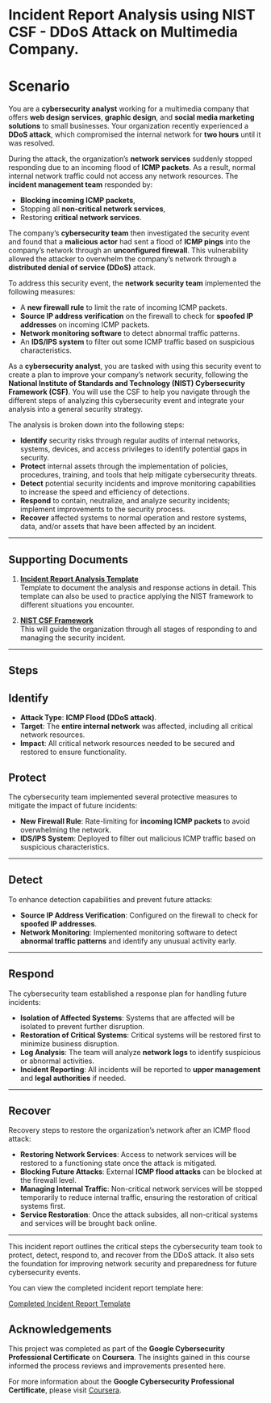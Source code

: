 # **Incident Report Analysis using NIST CSF - DDoS Attack on Multimedia Company**. 

# **Scenario**

You are a **cybersecurity analyst** working for a multimedia company that offers **web design services**, **graphic design**, and **social media marketing solutions** to small businesses. Your organization recently experienced a **DDoS attack**, which compromised the internal network for **two hours** until it was resolved.

During the attack, the organization’s **network services** suddenly stopped responding due to an incoming flood of **ICMP packets**. As a result, normal internal network traffic could not access any network resources. The **incident management team** responded by:
- **Blocking incoming ICMP packets**,
- Stopping all **non-critical network services**,
- Restoring **critical network services**.

The company’s **cybersecurity team** then investigated the security event and found that a **malicious actor** had sent a flood of **ICMP pings** into the company’s network through an **unconfigured firewall**. This vulnerability allowed the attacker to overwhelm the company’s network through a **distributed denial of service (DDoS)** attack.

To address this security event, the **network security team** implemented the following measures:
- A **new firewall rule** to limit the rate of incoming ICMP packets.
- **Source IP address verification** on the firewall to check for **spoofed IP addresses** on incoming ICMP packets.
- **Network monitoring software** to detect abnormal traffic patterns.
- An **IDS/IPS system** to filter out some ICMP traffic based on suspicious characteristics.

As a **cybersecurity analyst**, you are tasked with using this security event to create a plan to improve your company’s network security, following the **National Institute of Standards and Technology (NIST) Cybersecurity Framework (CSF)**. You will use the CSF to help you navigate through the different steps of analyzing this cybersecurity event and integrate your analysis into a general security strategy.

The analysis is broken down into the following steps:

- **Identify** security risks through regular audits of internal networks, systems, devices, and access privileges to identify potential gaps in security.
- **Protect** internal assets through the implementation of policies, procedures, training, and tools that help mitigate cybersecurity threats.
- **Detect** potential security incidents and improve monitoring capabilities to increase the speed and efficiency of detections.
- **Respond** to contain, neutralize, and analyze security incidents; implement improvements to the security process.
- **Recover** affected systems to normal operation and restore systems, data, and/or assets that have been affected by an incident.

---

## **Supporting Documents**

1. **[Incident Report Analysis Template](https://github.com/cherinejoseph/incident-response-nist-csf/blob/main/Incident-report-analysis-template.pdf)**  
    Template to document the analysis and response actions in detail. This template can also be used to practice applying the NIST framework to different situations you encounter.

   
3. **[NIST CSF Framework](https://github.com/cherinejoseph/incident-response-nist-csf/blob/main/Applying-the-NIST-CSF-.pdf)**  
   This will guide the organization through all stages of responding to and managing the security incident.



---

## Steps

## **Identify**
- **Attack Type**: **ICMP Flood (DDoS attack)**.
- **Target**: The **entire internal network** was affected, including all critical network resources.
- **Impact**: All critical network resources needed to be secured and restored to ensure functionality.

## **Protect**
The cybersecurity team implemented several protective measures to mitigate the impact of future incidents:
- **New Firewall Rule**: Rate-limiting for **incoming ICMP packets** to avoid overwhelming the network.
- **IDS/IPS System**: Deployed to filter out malicious ICMP traffic based on suspicious characteristics.

---

## **Detect**
To enhance detection capabilities and prevent future attacks:
- **Source IP Address Verification**: Configured on the firewall to check for **spoofed IP addresses**.
- **Network Monitoring**: Implemented monitoring software to detect **abnormal traffic patterns** and identify any unusual activity early.

---

## **Respond**
The cybersecurity team established a response plan for handling future incidents:
- **Isolation of Affected Systems**: Systems that are affected will be isolated to prevent further disruption.
- **Restoration of Critical Systems**: Critical systems will be restored first to minimize business disruption.
- **Log Analysis**: The team will analyze **network logs** to identify suspicious or abnormal activities.
- **Incident Reporting**: All incidents will be reported to **upper management** and **legal authorities** if needed.

---

## **Recover**
Recovery steps to restore the organization’s network after an ICMP flood attack:
- **Restoring Network Services**: Access to network services will be restored to a functioning state once the attack is mitigated.
- **Blocking Future Attacks**: External **ICMP flood attacks** can be blocked at the firewall level.
- **Managing Internal Traffic**: Non-critical network services will be stopped temporarily to reduce internal traffic, ensuring the restoration of critical systems first.
- **Service Restoration**: Once the attack subsides, all non-critical systems and services will be brought back online.

---

This incident report outlines the critical steps the cybersecurity team took to protect, detect, respond to, and recover from the DDoS attack. It also sets the foundation for improving network security and preparedness for future cybersecurity events.

You can view the completed incident report template here:

[Completed Incident Report Template](https://github.com/cherinejoseph/incident-response-nist-csf/blob/main/Completed_Incident-report-analysis.pdf)

## **Acknowledgements**

This project was completed as part of the **Google Cybersecurity Professional Certificate** on **Coursera**. The insights gained in this course informed the process reviews and improvements presented here.

For more information about the **Google Cybersecurity Professional Certificate**, please visit [Coursera](https://www.coursera.org/professional-certificates/google-cybersecurity).








